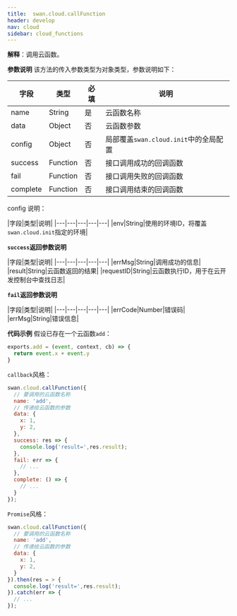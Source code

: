 ```yaml
---
title:  swan.cloud.callFunction
header: develop
nav: cloud
sidebar: cloud_functions
---
```

 
**解释**：调用云函数。

**参数说明**
该方法的传入参数类型为对象类型，参数说明如下：

|字段|类型|必填|说明|
|---|---|---|---|
|name|String|是|云函数名称|
|data|Object|否|云函数参数|
|config|Object|否|局部覆盖`swan.cloud.init`中的全局配置|
|success|Function|否|接口调用成功的回调函数|
|fail|Function|否|接口调用失败的回调函数|
|complete|Function|否|接口调用结束的回调函数|

config 说明：

|字段|类型|说明|
|---|---|---|---|---|
|env|String|使用的环境ID，将覆盖`swan.cloud.init`指定的环境|

**`success`返回参数说明**

|字段|类型|说明|
|---|---|---|---|---|
|errMsg|String|调用成功的信息|
|result|String|云函数返回的结果|
|requestID|String|云函数执行ID，用于在云开发控制台中查找日志|

**`fail`返回参数说明**

|字段|类型|说明|
|---|---|---|---|---|
|errCode|Number|错误码|
|errMsg|String|错误信息|


**代码示例**
假设已存在一个云函数`add`：
```js
exports.add = (event, context, cb) => {
  return event.x + event.y
}
```
`callback`风格：

```js
swan.cloud.callFunction({
  // 要调用的云函数名称
  name: 'add',
  // 传递给云函数的参数
  data: {
    x: 1,
    y: 2,
  },
  success: res => {
    console.log('result=',res.result);
  },
  fail: err => {
    // ...
  },
  complete: () => {
    // ...
  }
});
```

`Promise`风格：
```js
swan.cloud.callFunction({
  // 要调用的云函数名称
  name: 'add',
  // 传递给云函数的参数
  data: {
    x: 1,
    y: 2,
  }
}).then(res = > {
  console.log('result=',res.result);
}).catch(err => {
  // ...
});
```


